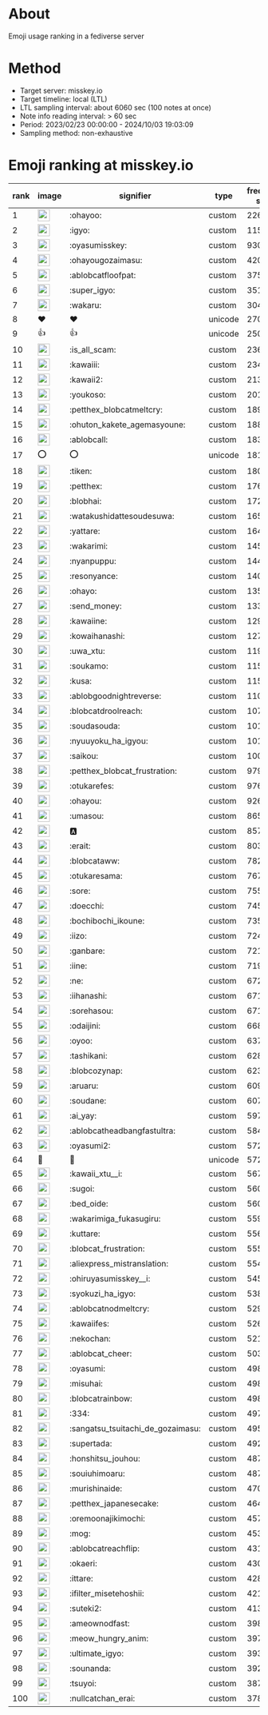 # About
Emoji usage ranking in a fediverse server

# Method
- Target server: misskey.io
- Target timeline: local (LTL)
- LTL sampling interval: about 6060 sec (100 notes at once)
- Note info reading interval: > 60 sec
- Period: 2023/02/23 00:00:00 - 2024/10/03 19:03:09 
- Sampling method: non-exhaustive

# Emoji ranking at misskey.io

|rank|image|signifier|type|frequency score|
|----|----|----|----|----|
|1|<img height="24" src="https://misskey.io/emoji/ohayoo.webp">|:ohayoo:|custom|226283|
|2|<img height="24" src="https://misskey.io/emoji/igyo.webp">|:igyo:|custom|115786|
|3|<img height="24" src="https://misskey.io/emoji/oyasumisskey.webp">|:oyasumisskey:|custom|93091|
|4|<img height="24" src="https://misskey.io/emoji/ohayougozaimasu.webp">|:ohayougozaimasu:|custom|42074|
|5|<img height="24" src="https://misskey.io/emoji/ablobcatfloofpat.webp">|:ablobcatfloofpat:|custom|37509|
|6|<img height="24" src="https://misskey.io/emoji/super_igyo.webp">|:super_igyo:|custom|35132|
|7|<img height="24" src="https://misskey.io/emoji/wakaru.webp">|:wakaru:|custom|30400|
|8|❤|❤|unicode|27017|
|9|👍|👍|unicode|25000|
|10|<img height="24" src="https://misskey.io/emoji/is_all_scam.webp">|:is_all_scam:|custom|23630|
|11|<img height="24" src="https://misskey.io/emoji/kawaiii.webp">|:kawaiii:|custom|23434|
|12|<img height="24" src="https://misskey.io/emoji/kawaii2.webp">|:kawaii2:|custom|21345|
|13|<img height="24" src="https://misskey.io/emoji/youkoso.webp">|:youkoso:|custom|20126|
|14|<img height="24" src="https://misskey.io/emoji/petthex_blobcatmeltcry.webp">|:petthex_blobcatmeltcry:|custom|18904|
|15|<img height="24" src="https://misskey.io/emoji/ohuton_kakete_agemasyoune.webp">|:ohuton_kakete_agemasyoune:|custom|18894|
|16|<img height="24" src="https://misskey.io/emoji/ablobcall.webp">|:ablobcall:|custom|18377|
|17|⭕|⭕|unicode|18102|
|18|<img height="24" src="https://misskey.io/emoji/tiken.webp">|:tiken:|custom|18091|
|19|<img height="24" src="https://misskey.io/emoji/petthex.webp">|:petthex:|custom|17643|
|20|<img height="24" src="https://misskey.io/emoji/blobhai.webp">|:blobhai:|custom|17280|
|21|<img height="24" src="https://misskey.io/emoji/watakushidattesoudesuwa.webp">|:watakushidattesoudesuwa:|custom|16503|
|22|<img height="24" src="https://misskey.io/emoji/yattare.webp">|:yattare:|custom|16404|
|23|<img height="24" src="https://misskey.io/emoji/wakarimi.webp">|:wakarimi:|custom|14555|
|24|<img height="24" src="https://misskey.io/emoji/nyanpuppu.webp">|:nyanpuppu:|custom|14419|
|25|<img height="24" src="https://misskey.io/emoji/resonyance.webp">|:resonyance:|custom|14030|
|26|<img height="24" src="https://misskey.io/emoji/ohayo.webp">|:ohayo:|custom|13510|
|27|<img height="24" src="https://misskey.io/emoji/send_money.webp">|:send_money:|custom|13335|
|28|<img height="24" src="https://misskey.io/emoji/kawaiine.webp">|:kawaiine:|custom|12983|
|29|<img height="24" src="https://misskey.io/emoji/kowaihanashi.webp">|:kowaihanashi:|custom|12729|
|30|<img height="24" src="https://misskey.io/emoji/uwa_xtu.webp">|:uwa_xtu:|custom|11935|
|31|<img height="24" src="https://misskey.io/emoji/soukamo.webp">|:soukamo:|custom|11588|
|32|<img height="24" src="https://misskey.io/emoji/kusa.webp">|:kusa:|custom|11533|
|33|<img height="24" src="https://misskey.io/emoji/ablobgoodnightreverse.webp">|:ablobgoodnightreverse:|custom|11063|
|34|<img height="24" src="https://misskey.io/emoji/blobcatdroolreach.webp">|:blobcatdroolreach:|custom|10789|
|35|<img height="24" src="https://misskey.io/emoji/soudasouda.webp">|:soudasouda:|custom|10192|
|36|<img height="24" src="https://misskey.io/emoji/nyuuyoku_ha_igyou.webp">|:nyuuyoku_ha_igyou:|custom|10163|
|37|<img height="24" src="https://misskey.io/emoji/saikou.webp">|:saikou:|custom|10029|
|38|<img height="24" src="https://misskey.io/emoji/petthex_blobcat_frustration.webp">|:petthex_blobcat_frustration:|custom|9798|
|39|<img height="24" src="https://misskey.io/emoji/otukarefes.webp">|:otukarefes:|custom|9769|
|40|<img height="24" src="https://misskey.io/emoji/ohayou.webp">|:ohayou:|custom|9268|
|41|<img height="24" src="https://misskey.io/emoji/umasou.webp">|:umasou:|custom|8656|
|42|<img height="24" src="https://misskey.io/emoji/a.webp">|:a:|custom|8573|
|43|<img height="24" src="https://misskey.io/emoji/erait.webp">|:erait:|custom|8031|
|44|<img height="24" src="https://misskey.io/emoji/blobcataww.webp">|:blobcataww:|custom|7827|
|45|<img height="24" src="https://misskey.io/emoji/otukaresama.webp">|:otukaresama:|custom|7672|
|46|<img height="24" src="https://misskey.io/emoji/sore.webp">|:sore:|custom|7551|
|47|<img height="24" src="https://misskey.io/emoji/doecchi.webp">|:doecchi:|custom|7453|
|48|<img height="24" src="https://misskey.io/emoji/bochibochi_ikoune.webp">|:bochibochi_ikoune:|custom|7358|
|49|<img height="24" src="https://misskey.io/emoji/iizo.webp">|:iizo:|custom|7241|
|50|<img height="24" src="https://misskey.io/emoji/ganbare.webp">|:ganbare:|custom|7212|
|51|<img height="24" src="https://misskey.io/emoji/iine.webp">|:iine:|custom|7196|
|52|<img height="24" src="https://misskey.io/emoji/ne.webp">|:ne:|custom|6720|
|53|<img height="24" src="https://misskey.io/emoji/iihanashi.webp">|:iihanashi:|custom|6719|
|54|<img height="24" src="https://misskey.io/emoji/sorehasou.webp">|:sorehasou:|custom|6712|
|55|<img height="24" src="https://misskey.io/emoji/odaijini.webp">|:odaijini:|custom|6687|
|56|<img height="24" src="https://misskey.io/emoji/oyoo.webp">|:oyoo:|custom|6371|
|57|<img height="24" src="https://misskey.io/emoji/tashikani.webp">|:tashikani:|custom|6289|
|58|<img height="24" src="https://misskey.io/emoji/blobcozynap.webp">|:blobcozynap:|custom|6231|
|59|<img height="24" src="https://misskey.io/emoji/aruaru.webp">|:aruaru:|custom|6094|
|60|<img height="24" src="https://misskey.io/emoji/soudane.webp">|:soudane:|custom|6076|
|61|<img height="24" src="https://misskey.io/emoji/ai_yay.webp">|:ai_yay:|custom|5974|
|62|<img height="24" src="https://misskey.io/emoji/ablobcatheadbangfastultra.webp">|:ablobcatheadbangfastultra:|custom|5844|
|63|<img height="24" src="https://misskey.io/emoji/oyasumi2.webp">|:oyasumi2:|custom|5723|
|64|🎉|🎉|unicode|5722|
|65|<img height="24" src="https://misskey.io/emoji/kawaii_xtu__i.webp">|:kawaii_xtu__i:|custom|5670|
|66|<img height="24" src="https://misskey.io/emoji/sugoi.webp">|:sugoi:|custom|5609|
|67|<img height="24" src="https://misskey.io/emoji/bed_oide.webp">|:bed_oide:|custom|5605|
|68|<img height="24" src="https://misskey.io/emoji/wakarimiga_fukasugiru.webp">|:wakarimiga_fukasugiru:|custom|5594|
|69|<img height="24" src="https://misskey.io/emoji/kuttare.webp">|:kuttare:|custom|5567|
|70|<img height="24" src="https://misskey.io/emoji/blobcat_frustration.webp">|:blobcat_frustration:|custom|5552|
|71|<img height="24" src="https://misskey.io/emoji/aliexpress_mistranslation.webp">|:aliexpress_mistranslation:|custom|5543|
|72|<img height="24" src="https://misskey.io/emoji/ohiruyasumisskey__i.webp">|:ohiruyasumisskey__i:|custom|5455|
|73|<img height="24" src="https://misskey.io/emoji/syokuzi_ha_igyo.webp">|:syokuzi_ha_igyo:|custom|5389|
|74|<img height="24" src="https://misskey.io/emoji/ablobcatnodmeltcry.webp">|:ablobcatnodmeltcry:|custom|5294|
|75|<img height="24" src="https://misskey.io/emoji/kawaiifes.webp">|:kawaiifes:|custom|5264|
|76|<img height="24" src="https://misskey.io/emoji/nekochan.webp">|:nekochan:|custom|5216|
|77|<img height="24" src="https://misskey.io/emoji/ablobcat_cheer.webp">|:ablobcat_cheer:|custom|5034|
|78|<img height="24" src="https://misskey.io/emoji/oyasumi.webp">|:oyasumi:|custom|4986|
|79|<img height="24" src="https://misskey.io/emoji/misuhai.webp">|:misuhai:|custom|4985|
|80|<img height="24" src="https://misskey.io/emoji/blobcatrainbow.webp">|:blobcatrainbow:|custom|4985|
|81|<img height="24" src="https://misskey.io/emoji/334.webp">|:334:|custom|4973|
|82|<img height="24" src="https://misskey.io/emoji/sangatsu_tsuitachi_de_gozaimasu.webp">|:sangatsu_tsuitachi_de_gozaimasu:|custom|4957|
|83|<img height="24" src="https://misskey.io/emoji/supertada.webp">|:supertada:|custom|4925|
|84|<img height="24" src="https://misskey.io/emoji/honshitsu_jouhou.webp">|:honshitsu_jouhou:|custom|4875|
|85|<img height="24" src="https://misskey.io/emoji/souiuhimoaru.webp">|:souiuhimoaru:|custom|4872|
|86|<img height="24" src="https://misskey.io/emoji/murishinaide.webp">|:murishinaide:|custom|4706|
|87|<img height="24" src="https://misskey.io/emoji/petthex_japanesecake.webp">|:petthex_japanesecake:|custom|4646|
|88|<img height="24" src="https://misskey.io/emoji/oremoonajikimochi.webp">|:oremoonajikimochi:|custom|4576|
|89|<img height="24" src="https://misskey.io/emoji/mog.webp">|:mog:|custom|4538|
|90|<img height="24" src="https://misskey.io/emoji/ablobcatreachflip.webp">|:ablobcatreachflip:|custom|4312|
|91|<img height="24" src="https://misskey.io/emoji/okaeri.webp">|:okaeri:|custom|4305|
|92|<img height="24" src="https://misskey.io/emoji/ittare.webp">|:ittare:|custom|4281|
|93|<img height="24" src="https://misskey.io/emoji/ifilter_misetehoshii.webp">|:ifilter_misetehoshii:|custom|4219|
|94|<img height="24" src="https://misskey.io/emoji/suteki2.webp">|:suteki2:|custom|4132|
|95|<img height="24" src="https://misskey.io/emoji/ameownodfast.webp">|:ameownodfast:|custom|3988|
|96|<img height="24" src="https://misskey.io/emoji/meow_hungry_anim.webp">|:meow_hungry_anim:|custom|3977|
|97|<img height="24" src="https://misskey.io/emoji/ultimate_igyo.webp">|:ultimate_igyo:|custom|3931|
|98|<img height="24" src="https://misskey.io/emoji/sounanda.webp">|:sounanda:|custom|3929|
|99|<img height="24" src="https://misskey.io/emoji/tsuyoi.webp">|:tsuyoi:|custom|3878|
|100|<img height="24" src="https://misskey.io/emoji/nullcatchan_erai.webp">|:nullcatchan_erai:|custom|3781|
